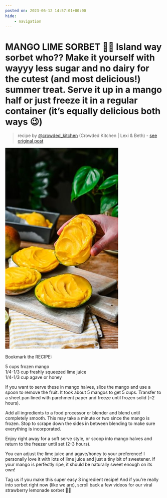 ```yaml
---
posted on: 2023-06-12 14:57:01+00:00
hide:
    - navigation
---
```


# MANGO LIME SORBET 🥭🍨 Island way sorbet who?? Make it yourself with wayyy less sugar and no dairy for the cutest (and most delicious!) summer treat. Serve it up in a mango half or just freeze it in a regular container (it’s equally delicious both ways 😉) 

> recipe by [@crowded_kitchen](https://www.instagram.com/crowded_kitchen/) 
(Crowded Kitchen | Lexi & Beth) - [see original post](https://instagram.com/p/CtZPutcgHSi)

![](../img/crowded_kitchen_12-06-2023_1406.png)

  
Bookmark the RECIPE:  
  
5 cups frozen mango   
1/4-1/3 cup freshly squeezed lime juice  
1/4-1/3 cup agave or honey  
  
If you want to serve these in mango halves, slice the mango and use a spoon to remove the fruit. It took about 5 mangos to get 5 cups. Transfer to a sheet pan lined with parchment paper and freeze until frozen solid (~2 hours).   
  
Add all ingredients to a food processor or blender and blend until completely smooth. This may take a minute or two since the mango is frozen. Stop to scrape down the sides in between blending to make sure everything is incorporated.   
  
Enjoy right away for a soft serve style, or scoop into mango halves and return to the freezer until set (2-3 hours).  
  
You can adjust the lime juice and agave/honey to your preference! I personally love it with lots of lime juice and just a tiny bit of sweetener. If your mango is perfectly ripe, it should be naturally sweet enough on its own!   
  
Tag us if you make this super easy 3 ingredient recipe! And if you’re really into sorbet right now (like we are), scroll back a few videos for our viral strawberry lemonade sorbet 🍓🍋   